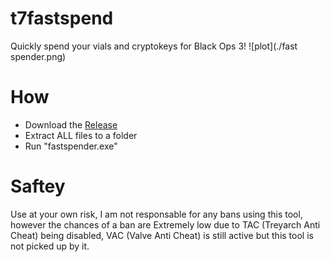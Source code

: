 # t7fastspend
Quickly spend your vials and cryptokeys for Black Ops 3!
![plot](./fast spender.png)

# How
* Download the [Release](https://)
* Extract ALL files to a folder
* Run "fastspender.exe"

# Saftey
Use at your own risk, I am not responsable for any bans using this tool, however the chances of a ban are Extremely low due to TAC (Treyarch Anti Cheat) being disabled, VAC (Valve Anti Cheat) is still active but this tool is not picked up by it.
